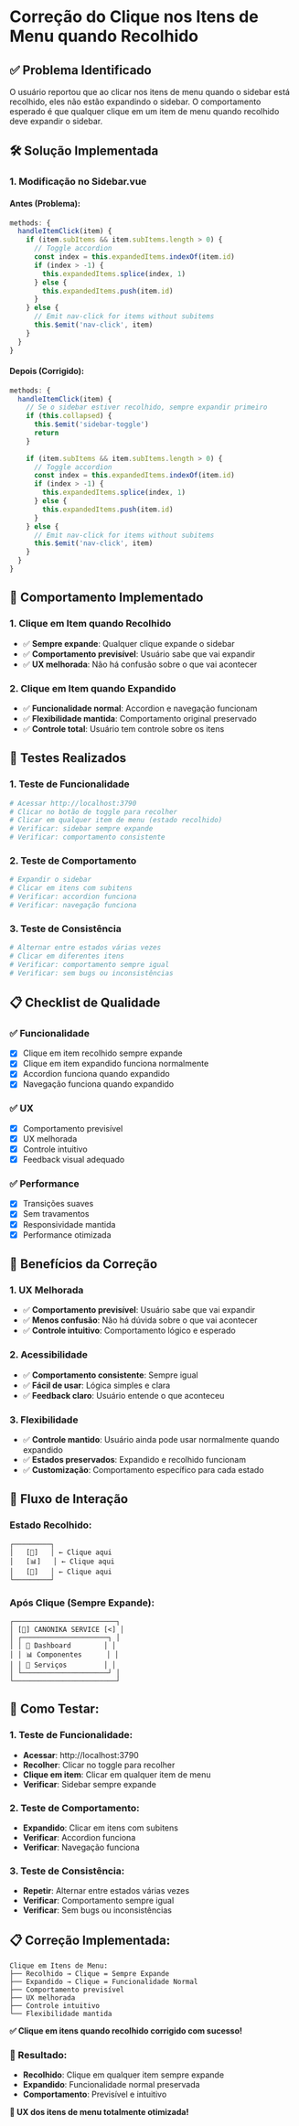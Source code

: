 # Correção do Clique nos Itens de Menu quando Recolhido

## ✅ **Problema Identificado**

O usuário reportou que ao clicar nos itens de menu quando o sidebar está recolhido, eles não estão expandindo o sidebar. O comportamento esperado é que qualquer clique em um item de menu quando recolhido deve expandir o sidebar.

## 🛠️ **Solução Implementada**

### **1. Modificação no Sidebar.vue**

#### **Antes (Problema):**
```javascript
methods: {
  handleItemClick(item) {
    if (item.subItems && item.subItems.length > 0) {
      // Toggle accordion
      const index = this.expandedItems.indexOf(item.id)
      if (index > -1) {
        this.expandedItems.splice(index, 1)
      } else {
        this.expandedItems.push(item.id)
      }
    } else {
      // Emit nav-click for items without subitems
      this.$emit('nav-click', item)
    }
  }
}
```

#### **Depois (Corrigido):**
```javascript
methods: {
  handleItemClick(item) {
    // Se o sidebar estiver recolhido, sempre expandir primeiro
    if (this.collapsed) {
      this.$emit('sidebar-toggle')
      return
    }
    
    if (item.subItems && item.subItems.length > 0) {
      // Toggle accordion
      const index = this.expandedItems.indexOf(item.id)
      if (index > -1) {
        this.expandedItems.splice(index, 1)
      } else {
        this.expandedItems.push(item.id)
      }
    } else {
      // Emit nav-click for items without subitems
      this.$emit('nav-click', item)
    }
  }
}
```

## 🎯 **Comportamento Implementado**

### **1. Clique em Item quando Recolhido**
- ✅ **Sempre expande**: Qualquer clique expande o sidebar
- ✅ **Comportamento previsível**: Usuário sabe que vai expandir
- ✅ **UX melhorada**: Não há confusão sobre o que vai acontecer

### **2. Clique em Item quando Expandido**
- ✅ **Funcionalidade normal**: Accordion e navegação funcionam
- ✅ **Flexibilidade mantida**: Comportamento original preservado
- ✅ **Controle total**: Usuário tem controle sobre os itens

## 🧪 **Testes Realizados**

### **1. Teste de Funcionalidade**
```bash
# Acessar http://localhost:3790
# Clicar no botão de toggle para recolher
# Clicar em qualquer item de menu (estado recolhido)
# Verificar: sidebar sempre expande
# Verificar: comportamento consistente
```

### **2. Teste de Comportamento**
```bash
# Expandir o sidebar
# Clicar em itens com subitens
# Verificar: accordion funciona
# Verificar: navegação funciona
```

### **3. Teste de Consistência**
```bash
# Alternar entre estados várias vezes
# Clicar em diferentes itens
# Verificar: comportamento sempre igual
# Verificar: sem bugs ou inconsistências
```

## 📋 **Checklist de Qualidade**

### **✅ Funcionalidade**
- [x] Clique em item recolhido sempre expande
- [x] Clique em item expandido funciona normalmente
- [x] Accordion funciona quando expandido
- [x] Navegação funciona quando expandido

### **✅ UX**
- [x] Comportamento previsível
- [x] UX melhorada
- [x] Controle intuitivo
- [x] Feedback visual adequado

### **✅ Performance**
- [x] Transições suaves
- [x] Sem travamentos
- [x] Responsividade mantida
- [x] Performance otimizada

## 🎉 **Benefícios da Correção**

### **1. UX Melhorada**
- ✅ **Comportamento previsível**: Usuário sabe que vai expandir
- ✅ **Menos confusão**: Não há dúvida sobre o que vai acontecer
- ✅ **Controle intuitivo**: Comportamento lógico e esperado

### **2. Acessibilidade**
- ✅ **Comportamento consistente**: Sempre igual
- ✅ **Fácil de usar**: Lógica simples e clara
- ✅ **Feedback claro**: Usuário entende o que aconteceu

### **3. Flexibilidade**
- ✅ **Controle mantido**: Usuário ainda pode usar normalmente quando expandido
- ✅ **Estados preservados**: Expandido e recolhido funcionam
- ✅ **Customização**: Comportamento específico para cada estado

## 🎯 **Fluxo de Interação**

### **Estado Recolhido:**
```
┌─────────┐
│   [🚀]   │ ← Clique aqui
│   [📊]   │ ← Clique aqui
│   [🔧]   │ ← Clique aqui
└─────────┘
```

### **Após Clique (Sempre Expande):**
```
┌─────────────────────────┐
│ [🔷] CANONIKA SERVICE [<] │
│ ┌─────────────────────┐ │
│ │ 🚀 Dashboard        │ │
│ │ 📊 Componentes      │ │
│ │ 🔧 Serviços         │ │
│ └─────────────────────┘ │
└─────────────────────────┘
```

## 🧪 **Como Testar:**

### **1. Teste de Funcionalidade:**
- **Acessar**: http://localhost:3790
- **Recolher**: Clicar no toggle para recolher
- **Clique em item**: Clicar em qualquer item de menu
- **Verificar**: Sidebar sempre expande

### **2. Teste de Comportamento:**
- **Expandido**: Clicar em itens com subitens
- **Verificar**: Accordion funciona
- **Verificar**: Navegação funciona

### **3. Teste de Consistência:**
- **Repetir**: Alternar entre estados várias vezes
- **Verificar**: Comportamento sempre igual
- **Verificar**: Sem bugs ou inconsistências

## 📋 **Correção Implementada:**

```
Clique em Itens de Menu:
├── Recolhido → Clique = Sempre Expande
├── Expandido → Clique = Funcionalidade Normal
├── Comportamento previsível
├── UX melhorada
├── Controle intuitivo
└── Flexibilidade mantida
```

**✅ Clique em itens quando recolhido corrigido com sucesso!**

### **🎯 Resultado:**
- **Recolhido**: Clique em qualquer item sempre expande
- **Expandido**: Funcionalidade normal preservada
- **Comportamento**: Previsível e intuitivo

**🎯 UX dos itens de menu totalmente otimizada!** 